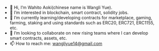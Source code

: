 - 👋 Hi, I’m Wahito Aoki(chinese name is Wangli Yue).
- 👀 I’m interested in blockchain, smart contract, solidity jobs.
- 🌱 I’m currently learning/developing contracts for marketplace, gaming, farming, staking and using standards such as ERC20, ERC721, ERC1155, etc.
- 💞️ I’m looking to collaborate on new rising teams where I can develop smart contracts, assets, etc.
- 📫 How to reach me: wangliyue14@gmail.com
